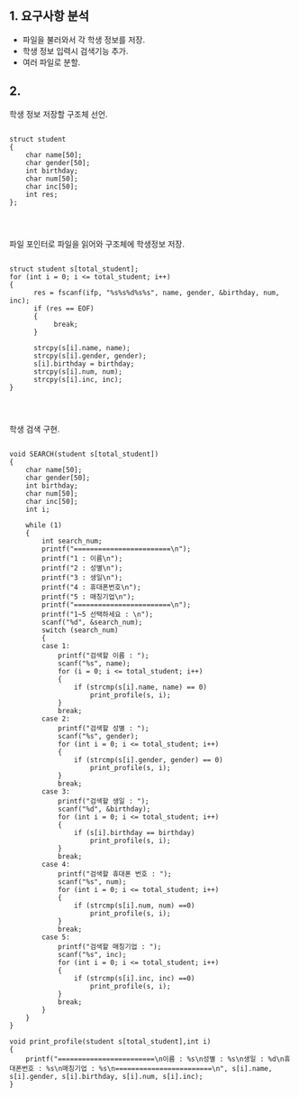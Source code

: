 ## 1. 요구사항 분석
* 파일을 불러와서 각 학생 정보를 저장.  
* 학생 정보 입력시 검색기능 추가.  
* 여러 파일로 분할.   

## 2. 

학생 정보 저장할 구조체 선언.  
<pre>
<code>
struct student
{
	char name[50];
	char gender[50];
	int birthday;
	char num[50];
	char inc[50];
	int res;
};
</pre>
</code>

파일 포인터로 파일을 읽어와 구조체에 학생정보 저장.  
<pre>
<code>
struct student s[total_student];
for (int i = 0; i <= total_student; i++)
{
      res = fscanf(ifp, "%s%s%d%s%s", name, gender, &birthday, num, inc);
      if (res == EOF)
      {
           break;
      }

      strcpy(s[i].name, name);
      strcpy(s[i].gender, gender);
      s[i].birthday = birthday;
      strcpy(s[i].num, num);
      strcpy(s[i].inc, inc);
}
</pre>
</code>

학생 검색 구현.  
<pre>
<code>
void SEARCH(student s[total_student])
{
	char name[50];
	char gender[50];
	int birthday;
	char num[50];
	char inc[50];
	int i;

	while (1)
	{
		int search_num;
		printf("========================\n");
		printf("1 : 이름\n");
		printf("2 : 성별\n");
		printf("3 : 생일\n");
		printf("4 : 휴대폰번호\n");
		printf("5 : 매칭기업\n");
		printf("========================\n");
		printf("1~5 선택하세요 : \n");
		scanf("%d", &search_num);
		switch (search_num)
		{
		case 1:	
			printf("검색할 이름 : ");
			scanf("%s", name);
			for (i = 0; i <= total_student; i++)
			{
				if (strcmp(s[i].name, name) == 0)
					print_profile(s, i);
			}
			break;
		case 2:
			printf("검색할 성별 : ");
			scanf("%s", gender);
			for (int i = 0; i <= total_student; i++)
			{
				if (strcmp(s[i].gender, gender) == 0)
					print_profile(s, i);
			}
			break;
		case 3:
			printf("검색할 생일 : ");
			scanf("%d", &birthday);
			for (int i = 0; i <= total_student; i++)
			{
				if (s[i].birthday == birthday)
					print_profile(s, i);
			}
			break;
		case 4:
			printf("검색할 휴대폰 번호 : ");
			scanf("%s", num);
			for (int i = 0; i <= total_student; i++)
			{
				if (strcmp(s[i].num, num) ==0)
					print_profile(s, i);
			}
			break;
		case 5:
			printf("검색할 매칭기업 : ");
			scanf("%s", inc);
			for (int i = 0; i <= total_student; i++)
			{
				if (strcmp(s[i].inc, inc) ==0)
					print_profile(s, i);
			}
			break;
		}
	}
}

void print_profile(student s[total_student],int i)
{
	printf("========================\n이름 : %s\n성별 : %s\n생일 : %d\n휴대폰번호 : %s\n매칭기업 : %s\n========================\n", s[i].name, s[i].gender, s[i].birthday, s[i].num, s[i].inc);
}
</pre>
</code>

